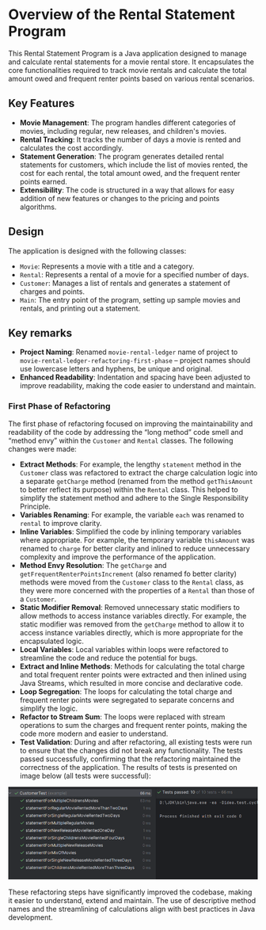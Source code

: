 # Overview of the Rental Statement Program

This Rental Statement Program is a Java application designed to manage and calculate rental statements for a movie rental store. It encapsulates the core functionalities required to track movie rentals and calculate the total amount owed and frequent renter points based on various rental scenarios.

## Key Features
- **Movie Management**: The program handles different categories of movies, including regular, new releases, and children's movies.
- **Rental Tracking**: It tracks the number of days a movie is rented and calculates the cost accordingly.
- **Statement Generation**: The program generates detailed rental statements for customers, which include the list of movies rented, the cost for each rental, the total amount owed, and the frequent renter points earned.
- **Extensibility**: The code is structured in a way that allows for easy addition of new features or changes to the pricing and points algorithms.

## Design
The application is designed with the following classes:
- `Movie`: Represents a movie with a title and a category.
- `Rental`: Represents a rental of a movie for a specified number of days.
- `Customer`: Manages a list of rentals and generates a statement of charges and points.
- `Main`: The entry point of the program, setting up sample movies and rentals, and printing out a statement.

## Key remarks
- **Project Naming**: Renamed `movie-rental-ledger` name of project to `movie-rental-ledger-refactoring-first-phase` – project names should use lowercase letters and hyphens, be unique and original.
- **Enhanced Readability**: Indentation and spacing have been adjusted to improve readability, making the code easier to understand and maintain.

### First Phase of Refactoring
The first phase of refactoring focused on improving the maintainability and readability of the code by addressing the “long method” code smell and “method envy” within the `Customer` and `Rental` classes. The following changes were made:
- **Extract Methods**: For example, the lengthy `statement` method in the `Customer` class was refactored to extract the charge calculation logic into a separate `getCharge` method (renamed from the method `getThisAmount` to better reflect its purpose) within the `Rental` class. This helped to simplify the statement method and adhere to the Single Responsibility Principle.
- **Variables Renaming**: For example, the variable `each` was renamed to `rental` to improve clarity.
- **Inline Variables**: Simplified the code by inlining temporary variables where appropriate. For example, the temporary variable `thisAmount` was renamed to `charge` for better clarity and inlined to reduce unnecessary complexity and improve the performance of the application.
- **Method Envy Resolution**: The `getCharge` and `getFrequentRenterPointsIncrement` (also renamed fo better clarity) methods were moved from the `Customer` class to the `Rental` class, as they were more concerned with the properties of a `Rental` than those of a `Customer`.
- **Static Modifier Removal**: Removed unnecessary static modifiers to allow methods to access instance variables directly. For example, the static modifier was removed from the `getCharge` method to allow it to access instance variables directly, which is more appropriate for the encapsulated logic.
- **Local Variables**: Local variables within loops were refactored to streamline the code and reduce the potential for bugs.
- **Extract and Inline Methods**: Methods for calculating the total charge and total frequent renter points were extracted and then inlined using Java Streams, which resulted in more concise and declarative code.
- **Loop Segregation**: The loops for calculating the total charge and frequent renter points were segregated to separate concerns and simplify the logic.
- **Refactor to Stream Sum**: The loops were replaced with stream operations to sum the charges and frequent renter points, making the code more modern and easier to understand.
- **Test Validation**: During and after refactoring, all existing tests were run to ensure that the changes did not break any functionality. The tests passed successfully, confirming that the refactoring maintained the correctness of the application. The results of tests is presented on image below (all tests were successful):

![img.png](img.png)

These refactoring steps have significantly improved the codebase, making it easier to understand, extend and maintain. The use of descriptive method names and the streamlining of calculations align with best practices in Java development.
